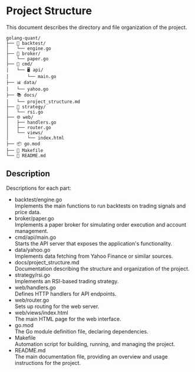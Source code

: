# Project Structure
This document describes the directory and file organization of the project.
```
golang-quant/
├── 🔁 backtest/
│   └── engine.go
├── 💼 broker/
│   └── paper.go
├── 🚀 cmd/
│   └── 🖥️ api/
│       └── main.go
├── 📊 data/
│   └── yahoo.go
├── 📚 docs/
│   └── project_structure.md
├── 🧠 strategy/
│   └── rsi.go
├── 🌐 web/
│   ├── handlers.go
│   ├── router.go
│   └── views/
│       └── index.html
├── 📦 go.mod
├── 🏃 Makefile
└── 📄 README.md
```
## Description
Descriptions for each part:
- backtest/engine.go  
Implements the main functions to run backtests on trading signals and price data.
- broker/paper.go  
Implements a paper broker for simulating order execution and account management.
- cmd/api/main.go  
Starts the API server that exposes the application's functionality.
- data/yahoo.go  
Implements data fetching from Yahoo Finance or similar sources.
- docs/project_structure.md  
Documentation describing the structure and organization of the project.
- strategy/rsi.go  
Implements an RSI-based trading strategy.
- web/handlers.go  
Defines HTTP handlers for API endpoints.
- web/router.go  
Sets up routing for the web server.
- web/views/index.html  
The main HTML page for the web interface.
- go.mod  
The Go module definition file, declaring dependencies.
- Makefile  
Automation script for building, running, and managing the project.
- README.md  
The main documentation file, providing an overview and usage instructions for the project.
